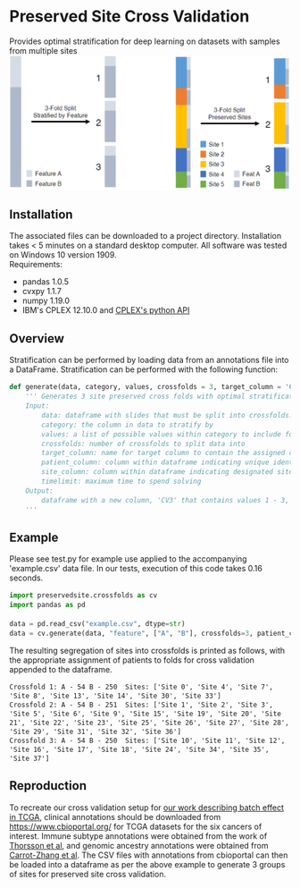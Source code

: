 # Preserved Site Cross Validation
Provides optimal stratification for deep learning on datasets with samples from multiple sites
<br>
<img src="https://github.com/fmhoward/PreservedSiteCV/blob/main/PreservedSitesCV.png?raw=true" width="600">

## Installation
The associated files can be downloaded to a project directory. Installation takes < 5 minutes on a standard desktop computer. All software was tested on Windows 10 version 1909.  
Requirements:
* pandas 1.0.5
* cvxpy 1.1.7
* numpy 1.19.0
* IBM's CPLEX 12.10.0 and <a href='https://www.ibm.com/support/knowledgecenter/en/SSSA5P_12.8.0/ilog.odms.cplex.help/CPLEX/GettingStarted/topics/set_up/Python_setup.html'>CPLEX's python API</a>

## Overview
Stratification can be performed by loading data from an annotations file into a DataFrame. Stratification can be performed with the following function:
```python
def generate(data, category, values, crossfolds = 3, target_column = 'CV3', patient_column = 'submitter_id', site_column = 'SITE', timelimit = 100):
    ''' Generates 3 site preserved cross folds with optimal stratification of category
    Input:
        data: dataframe with slides that must be split into crossfolds.
        category: the column in data to stratify by
        values: a list of possible values within category to include for stratification
        crossfolds: number of crossfolds to split data into
        target_column: name for target column to contain the assigned crossfolds for each patient in the output dataframe
        patient_column: column within dataframe indicating unique identifier for patient
        site_column: column within dataframe indicating designated site for a patient
        timelimit: maximum time to spend solving
    Output:
        dataframe with a new column, 'CV3' that contains values 1 - 3, indicating the assigned crossfold
    '''
```

## Example
Please see test.py for example use applied to the accompanying 'example.csv' data file.  In our tests, execution of this code takes 0.16 seconds.
```python
import preservedsite.crossfolds as cv
import pandas as pd

data = pd.read_csv("example.csv", dtype=str)
data = cv.generate(data, "feature", ["A", "B"], crossfolds=3, patient_column='patient', site_column='site')
```

The resulting segregation of sites into crossfolds is printed as follows, with the appropriate assignment of patients to folds for cross validation appended to the dataframe.
```
Crossfold 1: A - 54 B - 250  Sites: ['Site 0', 'Site 4', 'Site 7', 'Site 8', 'Site 13', 'Site 14', 'Site 30', 'Site 33']
Crossfold 2: A - 54 B - 251  Sites: ['Site 1', 'Site 2', 'Site 3', 'Site 5', 'Site 6', 'Site 9', 'Site 15', 'Site 19', 'Site 20', 'Site 21', 'Site 22', 'Site 23', 'Site 25', 'Site 26', 'Site 27', 'Site 28', 'Site 29', 'Site 31', 'Site 32', 'Site 36']
Crossfold 3: A - 54 B - 250  Sites: ['Site 10', 'Site 11', 'Site 12', 'Site 16', 'Site 17', 'Site 18', 'Site 24', 'Site 34', 'Site 35', 'Site 37']
```

## Reproduction
To recreate our cross validation setup for <a href="https://www.biorxiv.org/content/10.1101/2020.12.03.410845v2">our work describing batch effect in TCGA</a>, clinical annotations should be downloaded from https://www.cbioportal.org/ for TCGA datasets for the six cancers of interest. Immune subtype annotations were obtained from the work of <a href="https://pubmed.ncbi.nlm.nih.gov/29628290/">Thorsson et al</a>, and genomic ancestry annotations were obtained from <a href="https://www.cell.com/cancer-cell/pdfExtended/S1535-6108(20)30211-7">Carrot-Zhang et al</a>. The CSV files with annotations from cbioportal can then be loaded into a dataframe as per the above example to generate 3 groups of sites for preserved site cross validation.

